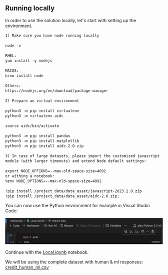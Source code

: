 <a id="local"></a>
## Running locally
In order to use the solution locally, let's start with setting up the environment.

```
1) Make sure you have node running locally 

node -v

RHEL: 
yum install -y nodejs 

MACOS:
brew install node 

Others:
https://nodejs.org/en/download/package-manager

2) Prepare an virtual environment

python3 -m pip install virtualenv
python3 -m virtualenv aidc

source aidc/bin/activate

python3 -m pip install pandas
python3 -m pip install matplotlib
python3 -m pip install aidc-2.0.zip

3) In case of large datasets, please import the customized javascript module (with larger timeouts) and extend Node default settings:
    
export NODE_OPTIONS=--max-old-space-size=4092
or withing a notebook:
%env NODE_OPTIONS=--max-old-space-size=4092

!pip install /project_data/data_asset/javascript-2023.2.0.zip
!pip install /project_data/data_asset/aidc-2.0.zip;
```

You can now use the Python environment for example in Visual Studio Code:

![vsc](../images/vsc.png)

Continue with the [Local.ipynb](../notebooks/Local.ipynb) notebook.

We will be using the complete dataset with human & ml responses: [credit_human_ml.csv](../data/credit_human_ml.csv)